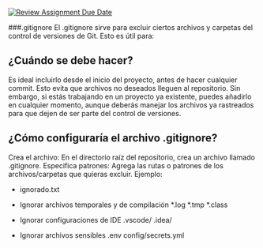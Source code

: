 [![Review Assignment Due Date](https://classroom.github.com/assets/deadline-readme-button-22041afd0340ce965d47ae6ef1cefeee28c7c493a6346c4f15d667ab976d596c.svg)](https://classroom.github.com/a/kl-E8VQf)

###.gitignore
El  .gitignore sirve para excluir ciertos archivos y carpetas del control de versiones de Git. Esto es útil para:

## ¿Cuándo se debe hacer?
Es ideal incluirlo desde el inicio del proyecto, antes de hacer cualquier commit. Esto evita que archivos no deseados lleguen al repositorio. Sin embargo, si estás trabajando en un proyecto ya existente, puedes añadirlo en cualquier momento, aunque deberás manejar los archivos ya rastreados para que dejen de ser parte del control de versiones.

## ¿Cómo configuraría el archivo .gitignore?
Crea el archivo: En el directorio raíz del repositorio, crea un archivo llamado .gitignore.
Especifica patrones: Agrega las rutas o patrones de los archivos/carpetas que quieras excluir. Ejemplo:
- ignorado.txt

- Ignorar archivos temporales y de compilación
*.log
*.tmp
*.class

- Ignorar configuraciones de IDE
.vscode/
.idea/

-   Ignorar archivos sensibles
.env
config/secrets.yml
